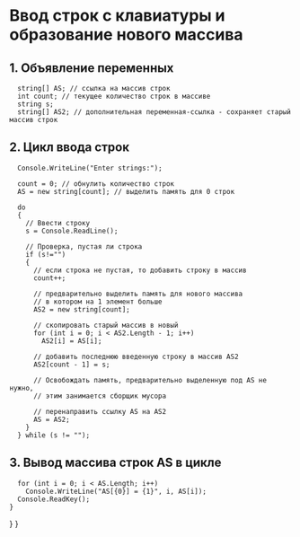 # Ввод строк с клавиатуры и образование нового массива

 ## 1. Объявление переменных

      string[] AS; // ссылка на массив строк
      int count; // текущее количество строк в массиве
      string s;
      string[] AS2; // дополнительная переменная-ссылка - сохраняет старый массив строк

## 2. Цикл ввода строк
      Console.WriteLine("Enter strings:");

      count = 0; // обнулить количество строк
      AS = new string[count]; // выделить память для 0 строк

      do
      {
        // Ввести строку
        s = Console.ReadLine();

        // Проверка, пустая ли строка
        if (s!="")
        {
          // если строка не пустая, то добавить строку в массив
          count++;

          // предварительно выделить память для нового массива
          // в котором на 1 элемент больше
          AS2 = new string[count];

          // скопировать старый массив в новый
          for (int i = 0; i < AS2.Length - 1; i++)
            AS2[i] = AS[i];

          // добавить последнюю введенную строку в массив AS2
          AS2[count - 1] = s;

          // Освобождать память, предварительно выделенную под AS не нужно,
          // этим занимается сборщик мусора

          // перенаправить ссылку AS на AS2
          AS = AS2;
        }
      } while (s != "");

## 3. Вывод массива строк AS в цикле
      for (int i = 0; i < AS.Length; i++)
        Console.WriteLine("AS[{0}] = {1}", i, AS[i]);
      Console.ReadKey();
    }
  }
}